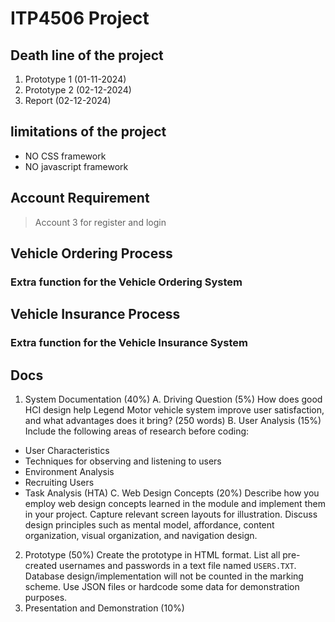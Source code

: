 # ITP4506 Project

## Death line of the project

1. Prototype 1 (01-11-2024)
2. Prototype 2 (02-12-2024)
3. Report (02-12-2024)

## limitations of the project

- NO CSS framework
- NO javascript framework

## Account Requirement 

> Account 3 for register and login

## Vehicle Ordering Process

### Extra function for the Vehicle Ordering System

## Vehicle Insurance Process

### Extra function for the Vehicle Insurance System

## Docs

1. System Documentation (40%)
A. Driving Question (5%)
How does good HCI design help Legend Motor vehicle system improve user satisfaction, and what advantages does it bring? (250 words)
B. User Analysis (15%)
Include the following areas of research before coding:
- User Characteristics
- Techniques for observing and listening to users
- Environment Analysis
- Recruiting Users
- Task Analysis (HTA)
C. Web Design Concepts (20%)
Describe how you employ web design concepts learned in the module and implement them in your project. Capture relevant screen layouts for illustration. Discuss design principles such as mental model, affordance, content organization, visual organization, and navigation design.
2. Prototype (50%)
Create the prototype in HTML format. List all pre-created usernames and passwords in a text file named `USERS.TXT`. Database design/implementation will not be counted in the marking scheme. Use JSON files or hardcode some data for demonstration purposes.
3. Presentation and Demonstration (10%)
